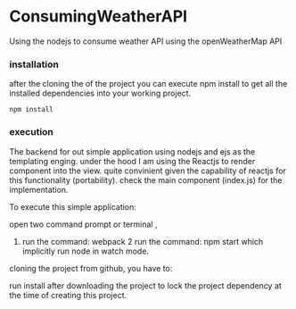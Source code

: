 # ConsumingWeatherAPI
Using the nodejs to consume weather API using the openWeatherMap API

### installation
after the cloning the of the project you can execute npm install to get all the installed dependencies into your working project.
```
npm install 
```
### execution
The backend for out simple application using nodejs and ejs as the templating enging.
under the hood I am using the Reactjs to render component into the view. quite convinient given the 
capability of reactjs for this functionality (portability).
check the main component (index.js) for the implementation.

To execute this simple application:

open two command prompt or terminal ,
1. run the command: webpack
2 run the command: npm start which implicitly run node in watch mode.

cloning the project from github, you have to:

run install after downloading the project to lock the project dependency at the time of creating this project.
